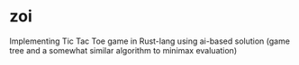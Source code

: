 # zoi
Implementing Tic Tac Toe game in Rust-lang using ai-based solution (game tree and a somewhat similar algorithm to minimax evaluation)
